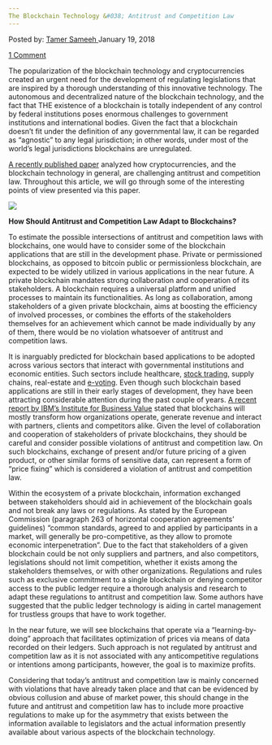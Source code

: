 ```yaml
---
The Blockchain Technology &#038; Antitrust and Competition Law
---
```

<article class="post-listing post-24484 post type-post status-publish format-standard has-post-thumbnail hentry category-deepdot-news tag-antitrust tag-blockchain tag-competition tag-law tag-technology">
<div class="post-inner">
<span>Posted by: <a href="https://www.deepdotweb.com/author/tamersameeh/" title="">Tamer Sameeh </a></span>
<span>January 19, 2018</span>

<span><a href="https://www.deepdotweb.com/2018/01/19/blockchain-technology-antitrust-competition-law/#comments">1 Comment</a></span>
</p>
<div class="clear"></div>
<div class="entry">
<p>The popularization of the blockchain technology and cryptocurrencies created an urgent need for the development of regulating legislations that are inspired by a thorough understanding of this innovative technology. The autonomous and decentralized nature of the blockchain technology, and the fact that THE existence of a blockchain is totally independent of any control by federal institutions poses enormous challenges to government institutions and international bodies. Given the fact that a blockchain doesn&#8217;t fit under the definition of any governmental law, it can be regarded as &#8220;agnostic&#8221; to any legal jurisdiction; in other words, under most of the world&#8217;s legal jurisdictions blockchains are unregulated.</p>
<p><a href="https://papers.ssrn.com/sol3/papers.cfm?abstract_id=3081914">A recently published paper</a> analyzed how cryptocurrencies, and the blockchain technology in general, are challenging antitrust and competition law. Throughout this article, we will go through some of the interesting points of view presented via this paper.</p>
<p><img class="wp-image-24488 aligncenter" src="https://www.deepdotweb.com/wp-content/uploads/2018/01/word-image-34.jpeg" srcset="https://www.deepdotweb.com/wp-content/uploads/2018/01/word-image-34.jpeg 570w, https://www.deepdotweb.com/wp-content/uploads/2018/01/word-image-34-300x168.jpeg 300w" sizes="(max-width: 570px) 100vw, 570px" /></p>
<p><strong>How Should Antitrust and Competition Law Adapt to Blockchains?</strong></p>
<p>To estimate the possible intersections of antitrust and competition laws with blockchains, one would have to consider some of the blockchain applications that are still in the development phase. Private or permissioned blockchains, as opposed to bitcoin public or permissionless blockchain, are expected to be widely utilized in various applications in the near future. A private blockchain mandates strong collaboration and cooperation of its stakeholders. A blockchain requires a universal platform and unified processes to maintain its functionalities. As long as collaboration, among stakeholders of a given private blockchain, aims at boosting the efficiency of involved processes, or combines the efforts of the stakeholders themselves for an achievement which cannot be made individually by any of them, there would be no violation whatsoever of antitrust and competition laws.</p>
<p>It is inarguably predicted for blockchain based applications to be adopted across various sectors that interact with governmental institutions and economic entities. Such sectors include healthcare, <a href="https://www.deepdotweb.com/2017/02/28/melon-protocol-protocol-managing-digital-assets-using-ethereums-blockchain/">stock trading</a>, supply chains, real-estate and <a href="https://www.deepdotweb.com/2017/01/11/blockchain-voting-future-democracy/">e-voting</a>. Even though such blockchain based applications are still in their early stages of development, they have been attracting considerable attention during the past couple of years. <a href="https://www-01.ibm.com/common/ssi/cgi-bin/ssialias?htmlfid=GBE03835USEN">A recent report by IBM&#8217;s Institute for Business Value</a> stated that blockchains will mostly transform how organizations operate, generate revenue and interact with partners, clients and competitors alike. Given the level of collaboration and cooperation of stakeholders of private blockchains, they should be careful and consider possible violations of antitrust and competition law. On such blockchains, exchange of present and/or future pricing of a given product, or other similar forms of sensitive data, can represent a form of &#8220;price fixing&#8221; which is considered a violation of antitrust and competition law.</p>
<p>Within the ecosystem of a private blockchain, information exchanged between stakeholders should aid in achievement of the blockchain goals and not break any laws or regulations. As stated by the European Commission (paragraph 263 of horizontal cooperation agreements&#8217; guidelines) &#8220;common standards, agreed to and applied by participants in a market, will generally be pro-competitive, as they allow to promote economic interpenetration”. Due to the fact that stakeholders of a given blockchain could be not only suppliers and partners, and also competitors, legislations should not limit competition, whether it exists among the stakeholders themselves, or with other organizations. Regulations and rules such as exclusive commitment to a single blockchain or denying competitor access to the public ledger require a thorough analysis and research to adapt these regulations to antitrust and competition law. Some authors have suggested that the public ledger technology is aiding in cartel management for trustless groups that have to work together.</p>
<p>In the near future, we will see blockchains that operate via a &#8220;learning-by-doing&#8221; approach that facilitates optimization of prices via means of data recorded on their ledgers. Such approach is not regulated by antitrust and competition law as it is not associated with any anticompetitive regulations or intentions among participants, however, the goal is to maximize profits.</p>
<p>Considering that today&#8217;s antitrust and competition law is mainly concerned with violations that have already taken place and that can be evidenced by obvious collusion and abuse of market power, this should change in the future and antitrust and competition law has to include more proactive regulations to make up for the asymmetry that exists between the information available to legislators and the actual information presently available about various aspects of the blockchain technology.</p>
</div>
<span style="display:none"><a href="https://www.deepdotweb.com/tag/antitrust/" rel="tag">antitrust</a> <a href="https://www.deepdotweb.com/tag/blockchain/" rel="tag">blockchain</a> <a href="https://www.deepdotweb.com/tag/competition/" rel="tag">competition</a> <a href="https://www.deepdotweb.com/tag/law/" rel="tag">law</a> <a href="https://www.deepdotweb.com/tag/technology/" rel="tag">technology</a></span> <span style="display:none" class="updated">2018-01-19</span>
<div style="display:none" class="vcard author" itemprop="author" itemscope itemtype="http://schema.org/Person"><strong class="fn" itemprop="name"><a href="https://www.deepdotweb.com/author/tamersameeh/" title="Posts by Tamer Sameeh" rel="author">Tamer Sameeh</a></strong></div>
</div>
</article>

